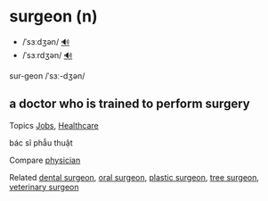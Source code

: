 # surgeon (n)

- /ˈsɜːdʒən/ [🔊](https://www.oxfordlearnersdictionaries.com/media/english/uk_pron/s/sur/surge/surgeon__gb_1.mp3)
- /ˈsɜːrdʒən/ [🔊](https://www.oxfordlearnersdictionaries.com/media/english/us_pron/s/sur/surge/surgeon__us_1.mp3)

sur-geon /ˈsɜː-dʒən/

## a doctor who is trained to perform surgery

Topics [Jobs](../topics/jobs.md#jobs), [Healthcare](../topics/healthcare.md#healthcare)

bác sĩ phẫu thuật

Compare [physician]()

Related [dental surgeon](), [oral surgeon](), [plastic surgeon](), [tree surgeon](), [veterinary surgeon]()